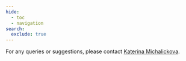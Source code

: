 ```yaml
---
hide:
  - toc
  - navigation
search:
  exclude: true
---
```

For any queries or suggestions, please contact [Katerina Michalickova](mailto:k.michalickova@imperial.ac.uk).